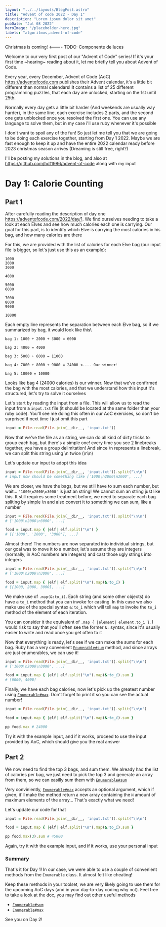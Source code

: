 ```yaml
---
layout: "../../layouts/BlogPost.astro"
title: "Advent of code 2022 - Day 1"
description: "Lorem ipsum dolor sit amet"
pubDate: "Jul 08 2022"
heroImage: "/placeholder-hero.jpg"
labels: "algoritmos,advent-of-code"
---
```


Christmas is coming! <---- TODO: Componente de luces

Welcome to our very first post of our "Advent of Code" series! If it's your first time ~hearing~ reading about it, let me briefly tell you about Advent of Code.

Every year, every December, Advent of Code (AoC) https://adventofcode.com publishes their Advent calendar, it's a little bit different than normal calendars! It contains a list of 25 different programming puzzles, that each day are unlocked, starting on the 1st until 25th. 

Normally every day gets a little bit harder (And weekends are usually way harder), in the same line, each exercise includes 2 parts, and the second one gets unblocked once you resolved the first one. You can use any language to solve them, but in my case i'll use ruby whenever it's possible

I don't want to spoil any of the fun! So just let me tell you that we are going to be doing each exercise together, starting from Day 1 2022. Maybe we are fast enough to keep it up and have the entire 2022 calendar ready before 2023 christmas season arrives (Dreaming is still free, right?)

I'll be posting my solutions in the blog, and also at https://github.com/hdf1986/advent-of-code along with my input

# Day 1: Calorie Counting
## Part 1

After carefully reading the description of day one https://adventofcode.com/2022/day/1. We find ourselves needing to take a look at each Elves and see how much calories each one is carrying. Our goal for this part, is to identify which Elve is carrying the most calories in his bag, and how many calories are there

For this, we are provided with the list of calories for each Elve bag (our input file is bigger, so let's just use this as an example):

```
1000
2000
3000

4000

5000
6000

7000
8000
9000

10000
```

Each empty line represents the separation between each Elve bag, so if we summarized by bag, it would look like this\

```
bag 1: 1000 + 2000 + 3000 = 6000

bag 2: 4000 = 4000

bag 3: 5000 + 6000 = 11000  

bag 4: 7000 + 8000 + 9000 = 24000 <---- Our winner!

bag 5: 10000 = 10000
```

Looks like bag 4 (24000 calories) is our winner. Now that we've confirmed the bag with the most calories, and that we understand how this input it's structured, let's try to solve it ourselves


Let's start by reading the input from a file. This will allow us to read the input from a `input.txt` file (it should be located at the same folder than your ruby code). You'll see me doing this often in our AoC exercises, so don't be surprised if next time I just omit this part

```ruby
input = File.read(File.join(__dir__, 'input.txt'))
```

Now that we've the file as an string, we can do all kind of dirty tricks to group each bag, but there's a simple one! every time you see 2 linebreaks together, you have a group delimitation! And since \n represents a linebreak, we can split this string using \n twice (\n\n)

Let's update our input to adopt this idea

```ruby
input = File.read(File.join(__dir__, 'input.txt')).split("\n\n")
# input now should be something like ['1000\n2000\n3000', ...]
```

We are closer, we have the bags, but we still have to sum each number, but wait... `'1000\n2000\n3000'` is just an string! We cannot sum an string just like this. It still requires some treatment before, we need to separate each bag spliting by simple \n and also convert it to something we can sum, like a number

```ruby
input = File.read(File.join(__dir__, 'input.txt')).split("\n\n")
# ['1000\n2000\n3000', ...]

food = input.map { |elf| elf.split("\n") } 
# [['1000', '2000', '3000'], ...]
```

Almost there! The numbers are now separated into individual strings, but our goal was to move it to a number, let's assume they are integers (normally, in AoC numbers are integers) and cast those ugly strings into integers

```ruby
input = File.read(File.join(__dir__, 'input.txt')).split("\n\n")
# ['1000\n2000\n3000', ...]

food = input.map { |elf| elf.split("\n").map(&:to_i) } 
# [[1000, 2000, 3000], ...]
```

We make use of `.map(&:to_i)`. Each string (and some other objects) do have a `to_i` method that you can invoke for casting. In this case we also make use of the special syntax `&:to_i` which will tell `map` to invoke the `to_i` method of the element of each iteration.

You can consider it the equivalent of `.map { |element| element.to_i }`. I would risk to say that you'll often see the former `&:` syntax, since it's usually easier to write and read once you get often to it

Now that everything is ready, let's see if we can make the sums for each bag. Ruby has a very convenient [`Enumerable#sum`](https://ruby-doc.org/3.2.2/Enumerable.html#method-i-sum) method, and since arrays are just enumerables, we can use it!

```ruby
input = File.read(File.join(__dir__, 'input.txt')).split("\n\n")
# ['1000\n2000\n3000', ...]

food = input.map { |elf| elf.split("\n").map(&:to_i).sum } 
# [6000, 4000]
```

Finally, we have each bag calories, now let's pick up the greatest number using [`Enumerable#max`](https://ruby-doc.org/3.2.2/Enumerable.html#method-i-max). Don't forget to print it so you can see the actual number!

```ruby
input = File.read(File.join(__dir__, 'input.txt')).split("\n\n")

food = input.map { |elf| elf.split("\n").map(&:to_i).sum } 

pp food.max # 24000
```

Try it with the example input, and if it works, proceed to use the input provided by AoC, which should give you the real answer

## Part 2

We now need to find the top 3 bags, and sum them. We already had the list of calories per bag, we just need to pick the top 3 and generate an array from them, so we can easilly sum them with [`Enumerable#sum`](https://ruby-doc.org/3.2.2/Enumerable.html#method-i-sum)

Very conviniently, [`Enumerable#max`](https://ruby-doc.org/3.2.2/Enumerable.html#method-i-max) accepts an optional argument, which if given, it'll make the method return a new array containing the `N` amount of maximum elements of the array... That's exactly what we need!

Let's update our code for that

```ruby
input = File.read(File.join(__dir__, 'input.txt')).split("\n\n")

food = input.map { |elf| elf.split("\n").map(&:to_i).sum } 

pp food.max(3).sum # 45000
```

Again, try it with the example input, and if it works, use your personal input

### Summary
That's it for Day 1! In our case, we were able to use a couple of convenient methods from the `Enumerable` class. It almost felt like cheating!

Keep these methods in your toolset, we are very likely going to use them for the upcoming AoC days (and in your day-to-day coding why not). Feel free to take a look at the doc, you may find out other useful methods
- [`Enumerable#sum`](https://ruby-doc.org/3.2.2/Enumerable.html#method-i-sum)
- [`Enumerable#max`](https://ruby-doc.org/3.2.2/Enumerable.html#method-i-max)

See you on Day 2!